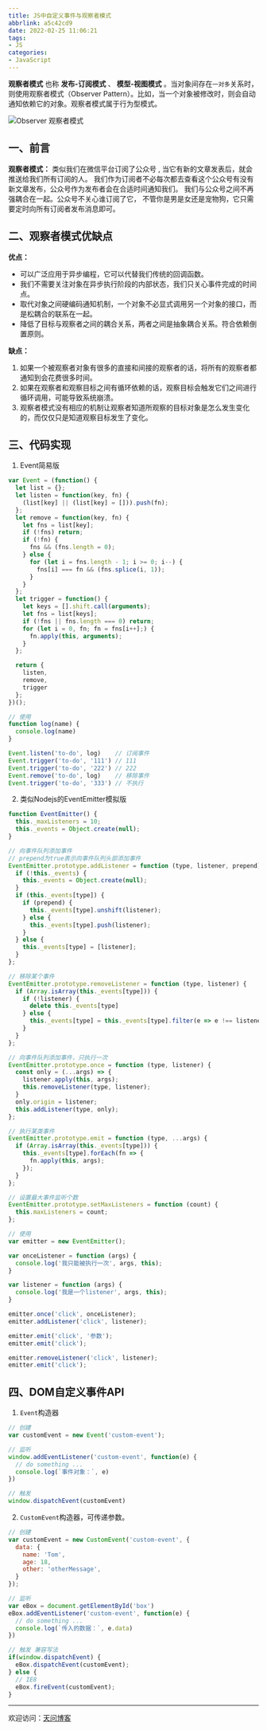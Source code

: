 ```yaml
---
title: JS中自定义事件与观察者模式
abbrlink: a5c42cd9
date: 2022-02-25 11:06:21
tags:
- JS
categories:
- JavaScript
---
```


**观察者模式** 也称 **发布-订阅模式** 、 **模型-视图模式** 。当对象间存在`一对多`关系时，则使用观察者模式（Observer Pattern）。比如，当一个对象被修改时，则会自动通知依赖它的对象。观察者模式属于行为型模式。

![Observer 观察者模式](https://tiven.cn/static/img/img-observer-01-SXcx4izZ5demwOo1tR3HF.jpg)

[//]: # (<!-- more -->)

## 一、前言

**观察者模式：** 类似我们在微信平台订阅了公众号 , 当它有新的文章发表后，就会推送给我们所有订阅的人。
我们作为订阅者不必每次都去查看这个公众号有没有新文章发布，公众号作为发布者会在合适时间通知我们。
我们与公众号之间不再强耦合在一起。公众号不关心谁订阅了它， 不管你是男是女还是宠物狗，它只需要定时向所有订阅者发布消息即可。

## 二、观察者模式优缺点

**优点：**
- 可以广泛应用于异步编程，它可以代替我们传统的回调函数。
- 我们不需要关注对象在异步执行阶段的内部状态，我们只关心事件完成的时间点。
- 取代对象之间硬编码通知机制，一个对象不必显式调用另一个对象的接口，而是松耦合的联系在一起。
- 降低了目标与观察者之间的耦合关系，两者之间是抽象耦合关系。符合依赖倒置原则。

**缺点：**
1. 如果一个被观察者对象有很多的直接和间接的观察者的话，将所有的观察者都通知到会花费很多时间。 
2. 如果在观察者和观察目标之间有循环依赖的话，观察目标会触发它们之间进行循环调用，可能导致系统崩溃。 
3. 观察者模式没有相应的机制让观察者知道所观察的目标对象是怎么发生变化的，而仅仅只是知道观察目标发生了变化。

## 三、代码实现

1. Event简易版

```js
var Event = (function() {
  let list = {};
  let listen = function(key, fn) {
    (list[key] || (list[key] = [])).push(fn);
  };
  let remove = function(key, fn) {
    let fns = list[key];
    if (!fns) return;
    if (!fn) {
      fns && (fns.length = 0);
    } else {
      for (let i = fns.length - 1; i >= 0; i--) {
        fns[i] === fn && (fns.splice(i, 1));
      }
    }
  };
  let trigger = function() {
    let keys = [].shift.call(arguments);
    let fns = list[keys];
    if (!fns || fns.length === 0) return;
    for (let i = 0, fn; fn = fns[i++];) {
      fn.apply(this, arguments);
    }
  };

  return {
    listen,
    remove,
    trigger
  };
})();

// 使用
function log(name) {
  console.log(name)
}

Event.listen('to-do', log)    // 订阅事件
Event.trigger('to-do', '111') // 111
Event.trigger('to-do', '222') // 222
Event.remove('to-do', log)    // 移除事件
Event.trigger('to-do', '333') // 不执行
```

2. 类似Nodejs的EventEmitter模拟版

```js
function EventEmitter() {
  this._maxListeners = 10;
  this._events = Object.create(null);
}

// 向事件队列添加事件
// prepend为true表示向事件队列头部添加事件
EventEmitter.prototype.addListener = function (type, listener, prepend) {
  if (!this._events) {
    this._events = Object.create(null);
  }
  if (this._events[type]) {
    if (prepend) {
      this._events[type].unshift(listener);
    } else {
      this._events[type].push(listener);
    }
  } else {
    this._events[type] = [listener];
  }
};

// 移除某个事件
EventEmitter.prototype.removeListener = function (type, listener) {
  if (Array.isArray(this._events[type])) {
    if (!listener) {
      delete this._events[type]
    } else {
      this._events[type] = this._events[type].filter(e => e !== listener && e.origin !== listener)
    }
  }
};

// 向事件队列添加事件，只执行一次
EventEmitter.prototype.once = function (type, listener) {
  const only = (...args) => {
    listener.apply(this, args);
    this.removeListener(type, listener);
  }
  only.origin = listener;
  this.addListener(type, only);
};

// 执行某类事件
EventEmitter.prototype.emit = function (type, ...args) {
  if (Array.isArray(this._events[type])) {
    this._events[type].forEach(fn => {
      fn.apply(this, args);
    });
  }
};

// 设置最大事件监听个数
EventEmitter.prototype.setMaxListeners = function (count) {
  this.maxListeners = count;
};

// 使用
var emitter = new EventEmitter();

var onceListener = function (args) {
  console.log('我只能被执行一次', args, this);
}

var listener = function (args) {
  console.log('我是一个listener', args, this);
}

emitter.once('click', onceListener);
emitter.addListener('click', listener);

emitter.emit('click', '参数');
emitter.emit('click');

emitter.removeListener('click', listener);
emitter.emit('click');
```

## 四、DOM自定义事件API

1. `Event`构造器

```js
// 创建
var customEvent = new Event('custom-event');

// 监听
window.addEventListener('custom-event', function(e) {
  // do something ...
  console.log(`事件对象：`, e)
})

// 触发
window.dispatchEvent(customEvent)
```

2. `CustomEvent`构造器，可传递参数。

```js
// 创建
var customEvent = new CustomEvent('custom-event', {
  data: {
    name: 'Tom',
    age: 18,
    other: 'otherMessage',
  }
});

// 监听
var eBox = document.getElementById('box')
eBox.addEventListener('custom-event', function(e) {
  // do something ...
  console.log(`传入的数据：`, e.data)
})

// 触发 兼容写法
if(window.dispatchEvent) {
  eBox.dispatchEvent(customEvent);
} else {
  // IE8
  eBox.fireEvent(customEvent);
}
```

---

欢迎访问：[天问博客](https://tiven.cn/p/a5c42cd9/ "天问博客")
